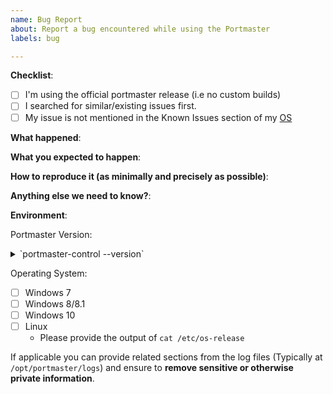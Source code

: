 ```yaml
---
name: Bug Report
about: Report a bug encountered while using the Portmaster
labels: bug

---
```


<!--

Please use this template when reporting a bug and provide as much info as possible.
Not doing so may cause the bug to receive lower priority.

You can remove any sections from this template that does not fit your issue.

Note that this repository is for the Portmaster service daemon, if you want to report
a UI issue please report it at https://github.com/safing/portmaster-ui/issues/new

Thank you!

For security related reports, please disclose it privately to noc@safing.io.
-->

**Checklist**:

- [ ] I'm using the official portmaster release (i.e no custom builds)
- [ ] I searched for similar/existing issues first.
- [ ] My issue is not mentioned in the Known Issues section of my [OS](https://github.com/safing/portmaster/wiki)

**What happened**:

**What you expected to happen**:

**How to reproduce it (as minimally and precisely as possible)**:

**Anything else we need to know?**:

**Environment**:

Portmaster Version: 

<details>
  <summary>`portmaster-control --version`</summary>
  <!-- Copy output here -->
</details>

Operating System:
- [ ] Windows 7
- [ ] Windows 8/8.1
- [ ] Windows 10
- [ ] Linux
  - Please provide the output of `cat /etc/os-release`

If applicable you can provide related sections from the log files (Typically at `/opt/portmaster/logs`) and ensure to **remove sensitive or otherwise private information**.
